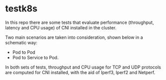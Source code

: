 # testk8s
In this repo there are some tests that evaluate performance (throughput, latency and CPU usage) of CNI installed in the cluster.

Two main scenarios are taken into consideration, shown below in a schematic way:
  - Pod to Pod 
  - Pod to Service to Pod.


In both sets of tests, throughput and CPU usage for TCP and UDP protocols are computed for CNI installed, with the aid of Iperf3, Iperf2 and Netperf.
